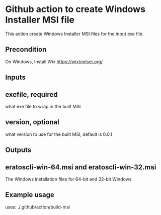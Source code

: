 # Github action to create Windows Installer MSI file

This action create Windows Installer MSI files for the input exe file.

## Precondition
On Windows, Install Wix https://wixtoolset.org/

## Inputs

## exefile, required
what exe file to wrap in the built MSI

## version, optional
what version to use for the built MSI, default is 0.0.1

## Outputs

## eratoscli-win-64.msi and eratoscli-win-32.msi

The Windows installation files for 64-bit and 32-bit Windows

## Example usage
uses: ./.github/action/build-msi
